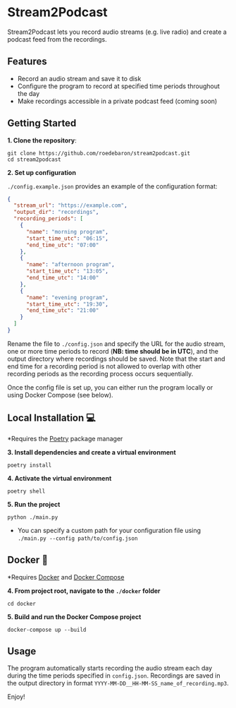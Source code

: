 # Stream2Podcast

Stream2Podcast lets you record audio streams (e.g. live radio) and create a podcast feed from the recordings.

## Features

- Record an audio stream and save it to disk
- Configure the program to record at specified time periods throughout the day
- Make recordings accessible in a private podcast feed (coming soon)

## Getting Started

**1. Clone the repository**:

```
git clone https://github.com/roedebaron/stream2podcast.git
cd stream2podcast
```

**2. Set up configuration**

`./config.example.json` provides an example of the configuration format:

```json
{
  "stream_url": "https://example.com",
  "output_dir": "recordings",
  "recording_periods": [
    {
      "name": "morning program",
      "start_time_utc": "06:15",
      "end_time_utc": "07:00"
    },
    {
      "name": "afternoon program",
      "start_time_utc": "13:05",
      "end_time_utc": "14:00"
    },
    {
      "name": "evening program",
      "start_time_utc": "19:30",
      "end_time_utc": "21:00"
    }
  ]
}
```

Rename the file to `./config.json` and specify the URL for the audio stream, one or more time periods to record (**NB: time should be in UTC**), and the output directory where recordings should be saved. Note that the start and end time for a recording period is not allowed to overlap with other recording periods as the recording process occurs sequentially.

Once the config file is set up, you can either run the program locally or using Docker Compose (see below).

## Local Installation 💻

\*Requires the [Poetry](https://python-poetry.org/docs/) package manager

**3. Install dependencies and create a virtual environment**

```
poetry install
```

**4. Activate the virtual environment**

```
poetry shell
```

**5. Run the project**

```
python ./main.py
```

- You can specify a custom path for your configuration file using `./main.py --config path/to/config.json`

## Docker 🐳

\*Requires [Docker](https://docs.docker.com/get-docker/) and [Docker Compose](https://docs.docker.com/compose/install/)

**4. From project root, navigate to the `./docker` folder**

```
cd docker
```

**5. Build and run the Docker Compose project**

```
docker-compose up --build
```

## Usage

The program automatically starts recording the audio stream each day during the time periods specified in `config.json`. Recordings are saved in the output directory in format `YYYY-MM-DD__HH-MM-SS_name_of_recording.mp3`.

Enjoy!
